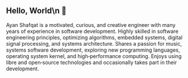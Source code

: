 ## Hello, World\n 👋

Ayan Shafqat is a motivated, curious, and creative engineer with many years of
experience in software development. Highly skilled in software engineering
principles, optimizing algorithms, embedded systems, digital signal processing,
and systems architecture. Shares a passion for music, systems software
development, exploring new programming languages, operating system kernel, and
high‐performance computing. Enjoys using libre and open‐source technologies and
occasionally takes part in their development.



<!---
ayanshafqatsonos/ayanshafqatsonos is a ✨ special ✨ repository because its `README.md` (this file) appears on your GitHub profile.
You can click the Preview link to take a look at your changes.
--->
